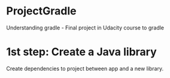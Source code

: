 # ProjectGradle
Understanding gradle - Final project in Udacity course to gradle

# 1st step: Create a Java library 

Create dependencies to project between app and a new library.
